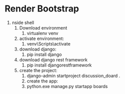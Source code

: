 # Render Bootstrap
<ol>
	<li>nside shell
		<ol>
			<li>Download environment
				<ol>
					<li>virtualenv venv</li>
				</ol>
			</li>
			<li>activate environment:
				<ol>
					<li>venv\Scripts\activate</li>
				</ol>
			</li>
			<li>download django:
				<ol>
					<li>pip install django</li>
				</ol>
			</li>
			<li>download django rest framework
				<ol>
					<li>pip install djangorestframework</li>
				</ol>
			</li>
			<li>create the project:
				<ol>
					<li>django-admin startproject discussion_doard .</li>
				</lo>
			</li>
<li>create the app:
	<lo>
		<li>python.exe manage.py startapp boards</li>
		</lo>
			</li>
		</ol>
	</li>
</ol>
	
